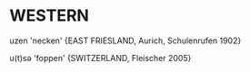 
WESTERN
========

uzen 'necken' {EAST FRIESLAND, Aurich, Schulenrufen 1902}

u(t)sə 'foppen' {SWITZERLAND, Fleischer 2005}